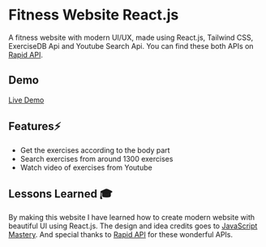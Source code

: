 
# Fitness Website React.js

A fitness website with modern UI/UX, made using React.js, Tailwind CSS, ExerciseDB Api and Youtube Search Api. You can find these both APIs on [Rapid API](https://rapidapi.com/hub). 
## Demo

[Live Demo](https://js-golds-gym.netlify.app/)


## Features⚡

- Get the exercises according to the body part
- Search exercises from around 1300 exercises
- Watch video of exercises from Youtube



## Lessons Learned 🎓
By making this website I have learned how to create modern website with beautiful UI using React.js. The design and idea credits goes to [JavaScript Mastery](https://www.youtube.com/c/JavaScriptMastery). And special thanks to [Rapid API](https://rapidapi.com/hub) for these wonderful APIs. 


